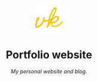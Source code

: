 <!-- header -->

<div align='center'>
  <img src='/static/img/logo-square.png' width='75px' alt='Logo'>
  <h1>Portfolio website</h1>
  <p>
    <i>My personal website and blog.</i>
  </p>
</div>

